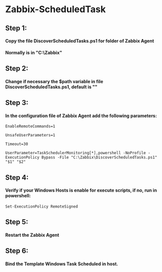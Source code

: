 # Zabbix-ScheduledTask

## Step 1:
#### Copy the file DiscoverScheduledTasks.ps1 for folder of Zabbix Agent
#### Normally is in "C:\Zabbix\"

## Step 2:
#### Change if necessary the $path variable in file DiscoverScheduledTasks.ps1, default is "\"

## Step 3:
#### In the configuration file of Zabbix Agent add the following parameters:

    EnableRemoteCommands=1

    UnsafeUserParameters=1
    
    Timeout=30

    UserParameter=TaskSchedulerMonitoring[*],powershell -NoProfile -ExecutionPolicy Bypass -File "C:\Zabbix\DiscoverScheduledTasks.ps1" "$1" "$2"

## Step 4:
#### Verify if your Windows Hosts is enable for execute scripts, if no, run in powershell:

    Set-ExecutionPolicy RemoteSigned
    
## Step 5:
#### Restart the Zabbix Agent

## Step 6: 
#### Bind the Template Windows Task Scheduled in host.
